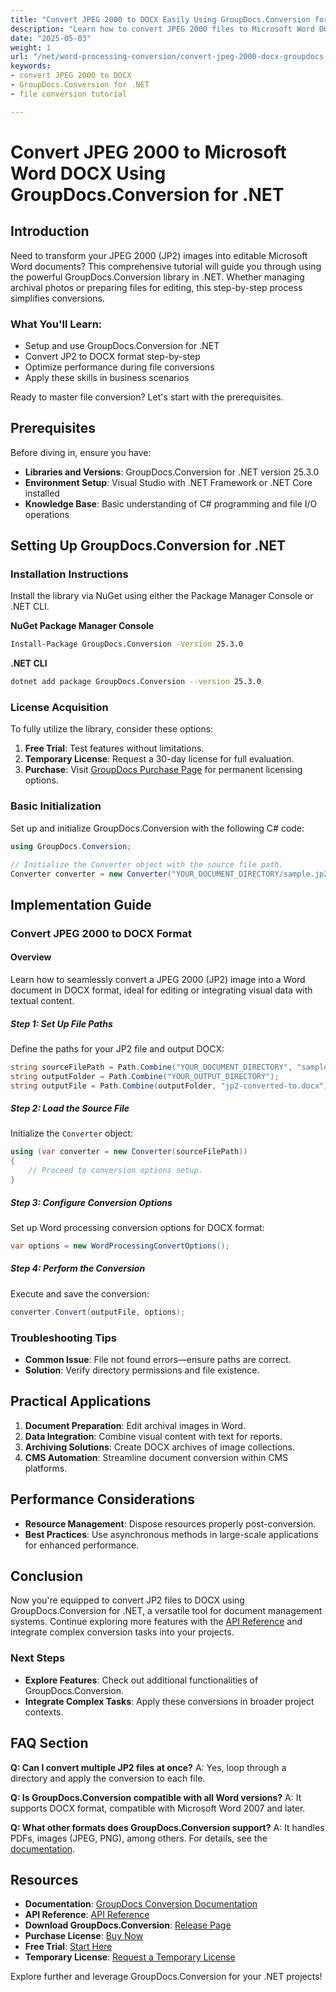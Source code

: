 ```yaml
---
title: "Convert JPEG 2000 to DOCX Easily Using GroupDocs.Conversion for .NET"
description: "Learn how to convert JPEG 2000 files to Microsoft Word DOCX format using GroupDocs.Conversion for .NET with this step-by-step guide."
date: "2025-05-03"
weight: 1
url: "/net/word-processing-conversion/convert-jpeg-2000-docx-groupdocs-net/"
keywords:
- convert JPEG 2000 to DOCX
- GroupDocs.Conversion for .NET
- file conversion tutorial

---
```



# Convert JPEG 2000 to Microsoft Word DOCX Using GroupDocs.Conversion for .NET

## Introduction

Need to transform your JPEG 2000 (JP2) images into editable Microsoft Word documents? This comprehensive tutorial will guide you through using the powerful GroupDocs.Conversion library in .NET. Whether managing archival photos or preparing files for editing, this step-by-step process simplifies conversions.

### What You'll Learn:
- Setup and use GroupDocs.Conversion for .NET
- Convert JP2 to DOCX format step-by-step
- Optimize performance during file conversions
- Apply these skills in business scenarios

Ready to master file conversion? Let's start with the prerequisites.

## Prerequisites

Before diving in, ensure you have:
- **Libraries and Versions**: GroupDocs.Conversion for .NET version 25.3.0
- **Environment Setup**: Visual Studio with .NET Framework or .NET Core installed
- **Knowledge Base**: Basic understanding of C# programming and file I/O operations

## Setting Up GroupDocs.Conversion for .NET

### Installation Instructions
Install the library via NuGet using either the Package Manager Console or .NET CLI.

**NuGet Package Manager Console**
```bash
Install-Package GroupDocs.Conversion -Version 25.3.0
```

**.NET CLI**
```bash
dotnet add package GroupDocs.Conversion --version 25.3.0
```

### License Acquisition
To fully utilize the library, consider these options:
1. **Free Trial**: Test features without limitations.
2. **Temporary License**: Request a 30-day license for full evaluation.
3. **Purchase**: Visit [GroupDocs Purchase Page](https://purchase.groupdocs.com/buy) for permanent licensing options.

### Basic Initialization
Set up and initialize GroupDocs.Conversion with the following C# code:
```csharp
using GroupDocs.Conversion;

// Initialize the Converter object with the source file path.
Converter converter = new Converter("YOUR_DOCUMENT_DIRECTORY/sample.jp2");
```

## Implementation Guide

### Convert JPEG 2000 to DOCX Format

#### Overview
Learn how to seamlessly convert a JPEG 2000 (JP2) image into a Word document in DOCX format, ideal for editing or integrating visual data with textual content.

##### Step 1: Set Up File Paths
Define the paths for your JP2 file and output DOCX:
```csharp
string sourceFilePath = Path.Combine("YOUR_DOCUMENT_DIRECTORY", "sample.jp2");
string outputFolder = Path.Combine("YOUR_OUTPUT_DIRECTORY");
string outputFile = Path.Combine(outputFolder, "jp2-converted-to.docx");
```

##### Step 2: Load the Source File
Initialize the `Converter` object:
```csharp
using (var converter = new Converter(sourceFilePath))
{
    // Proceed to conversion options setup.
}
```

##### Step 3: Configure Conversion Options
Set up Word processing conversion options for DOCX format:
```csharp
var options = new WordProcessingConvertOptions();
```

##### Step 4: Perform the Conversion
Execute and save the conversion:
```csharp
converter.Convert(outputFile, options);
```

### Troubleshooting Tips
- **Common Issue**: File not found errors—ensure paths are correct.
- **Solution**: Verify directory permissions and file existence.

## Practical Applications
1. **Document Preparation**: Edit archival images in Word.
2. **Data Integration**: Combine visual content with text for reports.
3. **Archiving Solutions**: Create DOCX archives of image collections.
4. **CMS Automation**: Streamline document conversion within CMS platforms.

## Performance Considerations
- **Resource Management**: Dispose resources properly post-conversion.
- **Best Practices**: Use asynchronous methods in large-scale applications for enhanced performance.

## Conclusion
Now you're equipped to convert JP2 files to DOCX using GroupDocs.Conversion for .NET, a versatile tool for document management systems. Continue exploring more features with the [API Reference](https://reference.groupdocs.com/conversion/net/) and integrate complex conversion tasks into your projects.

### Next Steps
- **Explore Features**: Check out additional functionalities of GroupDocs.Conversion.
- **Integrate Complex Tasks**: Apply these conversions in broader project contexts.

## FAQ Section
**Q: Can I convert multiple JP2 files at once?**
A: Yes, loop through a directory and apply the conversion to each file.

**Q: Is GroupDocs.Conversion compatible with all Word versions?**
A: It supports DOCX format, compatible with Microsoft Word 2007 and later.

**Q: What other formats does GroupDocs.Conversion support?**
A: It handles PDFs, images (JPEG, PNG), among others. For details, see the [documentation](https://docs.groupdocs.com/conversion/net/).

## Resources
- **Documentation**: [GroupDocs Conversion Documentation](https://docs.groupdocs.com/conversion/net/)
- **API Reference**: [API Reference](https://reference.groupdocs.com/conversion/net/)
- **Download GroupDocs.Conversion**: [Release Page](https://releases.groupdocs.com/conversion/net/)
- **Purchase License**: [Buy Now](https://purchase.groupdocs.com/buy)
- **Free Trial**: [Start Here](https://releases.groupdocs.com/conversion/net/)
- **Temporary License**: [Request a Temporary License](https://purchase.groupdocs.com/temporary-license/)

Explore further and leverage GroupDocs.Conversion for your .NET projects!


